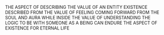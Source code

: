 THE ASPECT OF DESCRIBING THE VALUE OF AN ENTITY EXISTENCE DESCRIBED FROM THE VALUE OF FEELING COMING FORWARD FROM THE SOUL AND AURA WHILE INSIDE THE VALUE OF UNDERSTANDING THE LOGIC TO BE WITH SOMEONE AS A BEING CAN ENDURE THE ASPECT OF EXISTENCE FOR ETERNAL LIFE
